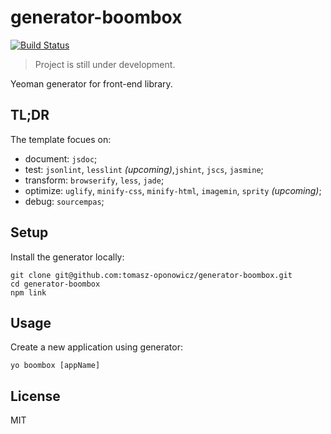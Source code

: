 # generator-boombox

[![Build Status](https://travis-ci.org/tomasz-oponowicz/generator-boombox.svg?branch=master)](https://travis-ci.org/tomasz-oponowicz/generator-boombox)

> Project is still under development.

Yeoman generator for front-end library. 

## TL;DR

The template focues on:

* document: `jsdoc`;
* test: `jsonlint`, `lesslint` _(upcoming)_,`jshint`, `jscs`, `jasmine`;
* transform: `browserify`, `less`, `jade`;
* optimize: `uglify`, `minify-css`, `minify-html`, `imagemin`, `sprity` _(upcoming)_;
* debug: `sourcempas`;

## Setup

Install the generator locally:

    git clone git@github.com:tomasz-oponowicz/generator-boombox.git
    cd generator-boombox
    npm link

## Usage

Create a new application using generator:

    yo boombox [appName]

## License

MIT
